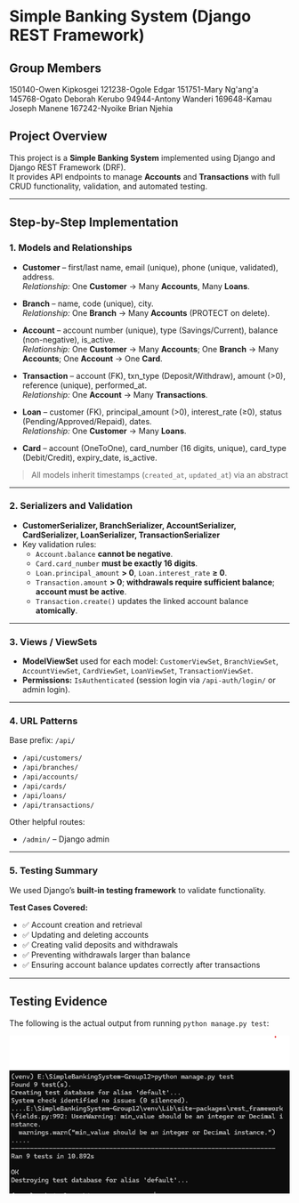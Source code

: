 # Simple Banking System (Django REST Framework)

## Group Members
150140-Owen Kipkosgei
121238-Ogole Edgar
151751-Mary Ng'ang'a 
145768-Ogato Deborah Kerubo 
94944-Antony Wanderi
169648-Kamau Joseph Manene
167242-Nyoike Brian Njehia

## Project Overview
This project is a **Simple Banking System** implemented using Django and Django REST Framework (DRF).  
It provides API endpoints to manage **Accounts** and **Transactions** with full CRUD functionality, validation, and automated testing.  

---

## Step-by-Step Implementation

### 1. Models and Relationships

- **Customer** – first/last name, email (unique), phone (unique, validated), address.  
  *Relationship:* One **Customer** → Many **Accounts**, Many **Loans**.

- **Branch** – name, code (unique), city.  
  *Relationship:* One **Branch** → Many **Accounts** (PROTECT on delete).

- **Account** – account number (unique), type (Savings/Current), balance (non-negative), is_active.  
  *Relationship:* One **Customer** → Many **Accounts**; One **Branch** → Many **Accounts**; One **Account** → One **Card**.

- **Transaction** – account (FK), txn_type (Deposit/Withdraw), amount (>0), reference (unique), performed_at.  
  *Relationship:* One **Account** → Many **Transactions**.

- **Loan** – customer (FK), principal_amount (>0), interest_rate (≥0), status (Pending/Approved/Repaid), dates.  
  *Relationship:* One **Customer** → Many **Loans**.

- **Card** – account (OneToOne), card_number (16 digits, unique), card_type (Debit/Credit), expiry_date, is_active.

> All models inherit timestamps (`created_at`, `updated_at`) via an abstract  

---

### 2. Serializers and Validation

- **CustomerSerializer, BranchSerializer, AccountSerializer, CardSerializer, LoanSerializer, TransactionSerializer**
- Key validation rules:
  - `Account.balance` **cannot be negative**.
  - `Card.card_number` **must be exactly 16 digits**.
  - `Loan.principal_amount` **> 0**, `Loan.interest_rate` **≥ 0**.
  - `Transaction.amount` **> 0**; **withdrawals require sufficient balance**; **account must be active**.
  - `Transaction.create()` updates the linked account balance **atomically**.

---

### 3. Views / ViewSets
- **ModelViewSet** used for each model: `CustomerViewSet`, `BranchViewSet`, `AccountViewSet`, `CardViewSet`, `LoanViewSet`, `TransactionViewSet`.
- **Permissions:** `IsAuthenticated` (session login via `/api-auth/login/` or admin login).  

---

### 4. URL Patterns
Base prefix: `/api/`

- `/api/customers/`
- `/api/branches/`
- `/api/accounts/`
- `/api/cards/`
- `/api/loans/`
- `/api/transactions/`

Other helpful routes:
- `/admin/` – Django admin 

---

### 5. Testing Summary
We used Django’s **built-in testing framework** to validate functionality.  

**Test Cases Covered:**  
- ✅ Account creation and retrieval  
- ✅ Updating and deleting accounts  
- ✅ Creating valid deposits and withdrawals  
- ✅ Preventing withdrawals larger than balance  
- ✅ Ensuring account balance updates correctly after transactions  

---

## Testing Evidence

The following is the actual output from running `python manage.py test`:

![Test Results](image.png)